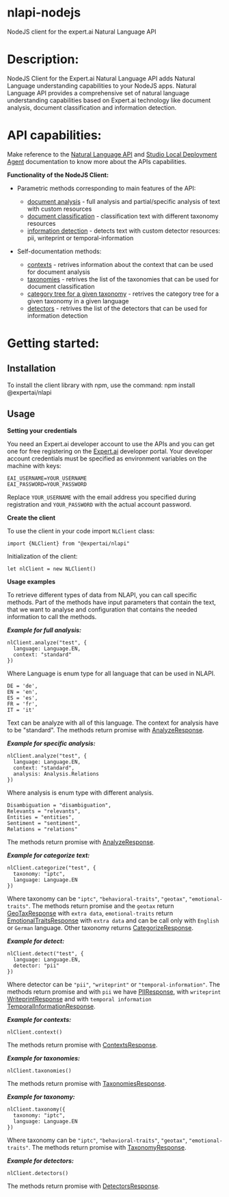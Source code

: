 # nlapi-nodejs
NodeJS client for the expert.ai Natural Language API 

Description:
=
NodeJS Client for the Expert.ai Natural Language API adds Natural Language understanding capabilities to your NodeJS apps.
Natural Language API provides a comprehensive set of natural language understanding capabilities based on Expert.ai technology like document analysis, document classification and information detection.

API capabilities:
=
Make reference to the [Natural Language API](https://docs.expert.ai/nlapi/latest/guide/) and [Studio Local Deployment Agent](https://docs.expert.ai/studio/latest/lda-api/) documentation to know more about the APIs capabilities.

**Functionality of the NodeJS Client:**

- Parametric methods corresponding to main features of the API:
  - [document analysis]((https://docs.expert.ai/nlapi/latest/reference/endpoints/?#document-analysis-resources)) - full analysis and partial/specific analysis of text with custom resources
  - [document classification]((https://docs.expert.ai/nlapi/latest/reference/endpoints/?#document-classification-resources)) - classification text with different taxonomy resources
  - [information detection]((https://docs.expert.ai/nlapi/latest/reference/endpoints/?#information-detection-resources)) - detects text with custom detector resources: pii, writeprint or temporal-information

- Self-documentation methods:
  - [contexts]((https://docs.expert.ai/nlapi/latest/reference/endpoints/?#contexts)) - retrives information about the context that can be used for document analysis
  - [taxonomies]((https://docs.expert.ai/nlapi/latest/reference/endpoints/?#taxonomies)) - retrives the list of the taxonomies that can be used for document classification
  - [category tree for a given taxonomy]((https://docs.expert.ai/nlapi/latest/reference/endpoints/?#taxonomies-child-resources)) - retrives the category tree for a given taxonomy in a given language
  - [detectors]((https://docs.expert.ai/nlapi/latest/reference/endpoints/?#detectors)) - retrives the list of the detectors that can be used for information detection

Getting started:
=
## Installation

  To install the client library with npm, use the command: npm install @expertai/nlapi

## Usage

**Setting your credentials**

  You need an Expert.ai developer account to use the APIs and you can get one for free registering on the [Expert.ai]((https://developer.expert.ai/ui)) developer portal.
  Your developer account credentials must be specified as environment variables on the machine with keys:
```
EAI_USERNAME=YOUR_USERNAME
EAI_PASSWORD=YOUR_PASSWORD
``` 

  Replace ``YOUR_USERNAME`` with the email address you specified during registration and ``YOUR_PASSWORD`` with the actual account password.


**Create the client**

  To use the client in your code import ``NLClient`` class:
```
import {NLClient} from "@expertai/nlapi"
```
  Initialization of the client:
```
let nlClient = new NLClient()
```

**Usage examples**

  To retrieve different types of data from NLAPI, you can call specific methods. Part of the methods have input parameters that contain the text, that we want to analyse and configuration that contains the needed information to call the methods.

***Example for full analysis:***
```
nlClient.analyze("test", {
  language: Language.EN,
  context: "standard"
})
```

Where Language is enum type for all language that can be used in NLAPI.
```
DE = 'de',
EN = 'en',
ES = 'es',
FR = 'fr',
IT = 'it'
```
Text can be analyze with all of this language.
The context for analysis have to be "standard".
The methods return promise with [AnalyzeResponse](https://docs.expert.ai/nlapi/latest/reference/output/full-analysis/?).

***Example for specific analysis:***

```
nlClient.analyze("test", {
  language: Language.EN,
  context: "standard",
  analysis: Analysis.Relations
})
```

Where analysis is enum type with different analysis.
```
Disambiguation = "disambiguation",
Relevants = "relevants",
Entities = "entities",
Sentiment = "sentiment",
Relations = "relations"
```

The methods return promise with [AnalyzeResponse](https://docs.expert.ai/nlapi/latest/reference/output/relation-extraction/?).

***Example for categorize text:***
```
nlClient.categorize("test", {
  taxonomy: "iptc",
  language: Language.EN
})
```

Where taxonomy can be ```"iptc"```, ```"behavioral-traits"```, ```"geotax"```, ```"emotional-traits"```. The methods return promise and the ``geotax`` return [GeoTaxResponse](https://docs.expert.ai/nlapi/latest/guide/classification/geotax/?) with ``extra data``,
``emotional-traits`` return [EmotionalTraitsResponse](https://docs.expert.ai/nlapi/latest/guide/classification/emotional-traits/?) with ``extra data`` and can be call only with ``English`` or ``German`` language.
Other taxonomy returns [CategorizeResponse](https://docs.expert.ai/nlapi/latest/reference/output/classification/?).

***Example for detect:***
```
nlClient.detect("test", {
  language: Language.EN,
  detector: "pii"
})
```

Where detector can be ```"pii"```, ```"writeprint"``` or ```"temporal-information"```. The methods return promise and with ``pii`` we have [PIIResponse](https://docs.expert.ai/nlapi/latest/reference/output/detection/pii/?),
with ``writeprint`` [WriteprintResponse](https://docs.expert.ai/nlapi/latest/reference/output/detection/writeprint/?) and
with ``temporal information`` [TemporalInformationResponse](https://docs.expert.ai/nlapi/latest/reference/output/detection/temporal-information/).

***Example for contexts:***
```
nlClient.context()
```

The methods return promise with [ContextsResponse](https://docs.expert.ai/nlapi/v2/reference/output/self-documentation/?#contexts).

***Example for taxonomies:***
```
nlClient.taxonomies()
```

The methods return promise with [TaxonomiesResponse](https://docs.expert.ai/nlapi/v2/reference/output/self-documentation/?#taxonomies).

***Example for taxonomy:***
```
nlClient.taxonomy({
  taxonomy: "iptc",
  language: Language.EN
})
```

Where taxonomy can be ```"iptc"```, ```"behavioral-traits"```, ```"geotax"```, ```"emotional-traits"```.
The methods return promise with [TaxonomyResponse](https://docs.expert.ai/nlapi/v2/reference/output/self-documentation/?#taxonomies-child-resources).

***Example for detectors:***
```
nlClient.detectors()
```

The methods return promise with [DetectorsResponse](https://docs.expert.ai/nlapi/v2/reference/output/self-documentation/?#detectors).
